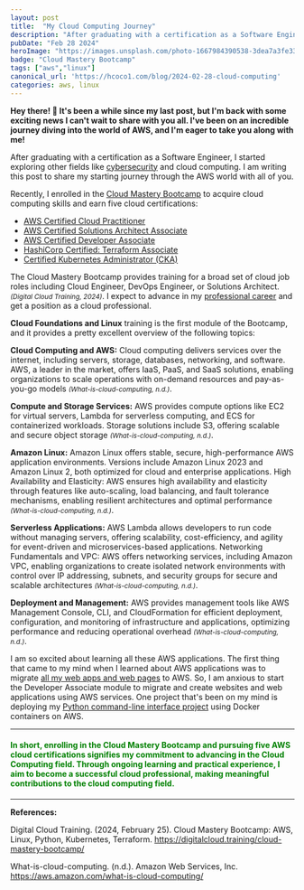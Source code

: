 ```yaml
---
layout: post
title:  "My Cloud Computing Journey"
description: "After graduating with a certification as a Software Engineer, I started exploring other fields like cybersecurity and cloud computing...."
pubDate: "Feb 28 2024"
heroImage: "https://images.unsplash.com/photo-1667984390538-3dea7a3fe33d?auto=format&fit=crop&w=927&h=927"
badge: "Cloud Mastery Bootcamp"
tags: ["aws","linux"]
canonical_url: 'https://hcoco1.com/blog/2024-02-28-cloud-computing'
categories: aws, linux
---
```

<!--more-->

**Hey there! 🚀 It's been a while since my last post, but I'm back with some exciting news I can't wait to share with you all. I've been on an incredible journey diving into the world of AWS, and I'm eager to take you along with me!**

 After graduating with a certification as a Software Engineer, I started exploring other fields like <a href="https://www.hcoco1.com/blog/2024-02-18-career-simulation-1" target="_blank">cybersecurity</a> and cloud computing. I am writing this post to share my starting journey through the AWS world with all of you. 

Recently, I enrolled in the <a href="https://digitalcloud.training/cloud-mastery-bootcamp/?megamenu" target="_blank">Cloud Mastery Bootcamp</a> to acquire cloud computing skills and  earn five cloud certifications: 
* <a href="https://aws.amazon.com/certification/certified-cloud-practitioner/" target="_blank">AWS Certified Cloud Practitioner</a>
* <a href="https://aws.amazon.com/certification/certified-solutions-architect-associate/" target="_blank">AWS Certified Solutions Architect Associate</a>
* <a href="https://aws.amazon.com/certification/certified-developer-associate/" target="_blank">AWS Certified Developer Associate</a>
* <a href="https://www.hashicorp.com/certification/terraform-associate" target="_blank">HashiCorp Certified: Terraform Associate</a>
* <a href="https://learn.digitalcloud.training/course/certified-kubernetes-administrator-cka-real-world" target="_blank">Certified Kubernetes Administrator (CKA)</a>

The Cloud Mastery Bootcamp provides training for a broad set of cloud job roles including Cloud Engineer, DevOps Engineer, or Solutions Architect. *<small>(Digital Cloud Training, 2024)</small>*. I expect to advance in my <a href="https://www.hcoco1.com/cv" target="_blank">professional career</a> and get a position as a cloud professional.

**Cloud Foundations and Linux** training is the first module of the Bootcamp, and it provides a pretty excellent overview of the following topics:

**Cloud Computing and AWS:** Cloud computing delivers services over the internet, including servers, storage, databases, networking, and software. AWS, a leader in the market, offers IaaS, PaaS, and SaaS solutions, enabling organizations to scale operations with on-demand resources and pay-as-you-go models *<small>(What-is-cloud-computing, n.d.)</small>*.

**Compute and Storage Services:** AWS provides compute options like EC2 for virtual servers, Lambda for serverless computing, and ECS for containerized workloads. Storage solutions include S3, offering scalable and secure object storage *<small>(What-is-cloud-computing, n.d.)</small>*.

**Amazon Linux:** Amazon Linux offers stable, secure, high-performance AWS application environments. Versions include Amazon Linux 2023 and Amazon Linux 2, both optimized for cloud and enterprise applications.
High Availability and Elasticity: AWS ensures high availability and elasticity through features like auto-scaling, load balancing, and fault tolerance mechanisms, enabling resilient architectures and optimal performance *<small>(What-is-cloud-computing, n.d.)</small>*.

**Serverless Applications:** AWS Lambda allows developers to run code without managing servers, offering scalability, cost-efficiency, and agility for event-driven and microservices-based applications.
Networking Fundamentals and VPC: AWS offers networking services, including Amazon VPC, enabling organizations to create isolated network environments with control over IP addressing, subnets, and security groups for secure and scalable architectures *<small>(What-is-cloud-computing, n.d.)</small>*.

**Deployment and Management:** AWS provides management tools like AWS Management Console, CLI, and CloudFormation for efficient deployment, configuration, and monitoring of infrastructure and applications, optimizing performance and reducing operational overhead *<small>(What-is-cloud-computing, n.d.)</small>*.

I am so excited about learning all these AWS applications. The first thing that came to my mind when I learned about AWS applications was to migrate <a href="https://www.hcoco1.com/portfolio" target="_blank">all my web apps and web pages</a> to AWS. So,  I am anxious to start the Developer Associate module to migrate and create websites and web applications using AWS services. One project that's been on my mind is deploying my <a href="https://www.hcoco1.com/portfolio/database-tool" target="_blank">Python command-line interface project</a> using Docker containers on AWS.


---

#### **<span style="color:green"> In short, enrolling in the Cloud Mastery Bootcamp and pursuing five AWS cloud certifications signifies my commitment to advancing in the Cloud Computing field. Through ongoing learning and practical experience, I aim to become a successful cloud professional, making meaningful contributions to the cloud computing field.**

---

 
**References:**

Digital Cloud Training. (2024, February 25). Cloud Mastery Bootcamp: AWS, Linux, Python, Kubernetes, Terraform. https://digitalcloud.training/cloud-mastery-bootcamp/

What-is-cloud-computing. (n.d.). Amazon Web Services, Inc. https://aws.amazon.com/what-is-cloud-computing/